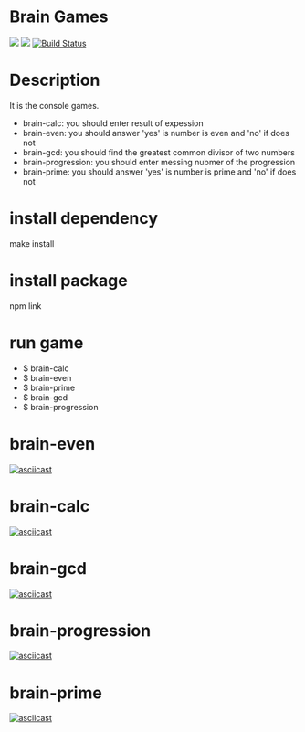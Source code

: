 # Brain Games
<a href="https://codeclimate.com/github/Heizoinside/frontend-project-lvl1/maintainability"><img src="https://api.codeclimate.com/v1/badges/a99a88d28ad37a79dbf6/maintainability" /></a>
<a href="https://codeclimate.com/github/Heizoinside/frontend-project-lvl1/test_coverage"><img src="https://api.codeclimate.com/v1/badges/a99a88d28ad37a79dbf6/test_coverage" /></a>
[![Build Status](https://travis-ci.org/abrosnahat/frontend-project-lvl1.svg?branch=master)](https://travis-ci.org/abrosnahat/frontend-project-lvl1)
# Description

It is the console games.
- brain-calc: you should enter result of expession
- brain-even: you should answer 'yes' is number is even and 'no' if does not
- brain-gcd: you should find the greatest common divisor of two numbers
- brain-progression: you should enter messing nubmer of the progression
- brain-prime: you should answer 'yes' is number is prime and 'no' if does not

# install dependency
make install
# install package
npm link
# run game
- $ brain-calc
- $ brain-even
- $ brain-prime
- $ brain-gcd
- $ brain-progression

# brain-even
[![asciicast](https://asciinema.org/a/DpBmUqcQ7MQH29xKmRhGrE9HH.svg)](https://asciinema.org/a/DpBmUqcQ7MQH29xKmRhGrE9HH)
# brain-calc
[![asciicast](https://asciinema.org/a/czC1rX8rtyrktB3mjERM87FCw.svg)](https://asciinema.org/a/czC1rX8rtyrktB3mjERM87FCw)
# brain-gcd
[![asciicast](https://asciinema.org/a/abNTdM16BlGcExGHano5w0SiU.svg)](https://asciinema.org/a/abNTdM16BlGcExGHano5w0SiU)
# brain-progression
[![asciicast](https://asciinema.org/a/YaGra6u8pFRzp3NcvzVYxqT7U.svg)](https://asciinema.org/a/YaGra6u8pFRzp3NcvzVYxqT7U)
# brain-prime
[![asciicast](https://asciinema.org/a/yG5Nuu7JoNpL3eNQQZnHAthbO.svg)](https://asciinema.org/a/yG5Nuu7JoNpL3eNQQZnHAthbO)
